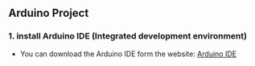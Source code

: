 ## Arduino Project
### 1. install Arduino IDE (Integrated development environment)
  - You can download the Arduino IDE form the website: [Arduino IDE](https://www.arduino.cc/en/software/)
